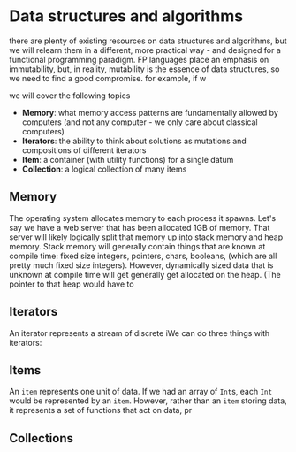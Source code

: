 # Data structures and algorithms

there are plenty of existing resources on data structures and algorithms, but we will relearn them in a different, more practical way - and designed for a functional programming paradigm. FP languages place an emphasis on immutability, but, in reality, mutability is the essence of data structures, so we need to find a good compromise. for example, if w

we will cover the following topics

- **Memory**: what memory access patterns are fundamentally allowed by computers (and not any computer - we only care about classical computers)
- **Iterators**: the ability to think about solutions as mutations and compositions
  of different iterators
- **Item**: a container (with utility functions) for a single datum
- **Collection**: a logical collection of many items

## Memory

The operating system allocates memory to each process it spawns. Let's say we have a web server that has been allocated 1GB of memory. That server will likely logically split that memory up into stack memory and heap memory. Stack memory will generally contain things that are known at compile time: fixed size integers, pointers, chars, booleans, (which are all pretty much fixed size integers). However, dynamically sized data that is unknown at compile time will get generally get allocated on the heap. (The pointer to that heap would have to

## Iterators

An iterator represents a stream of discrete iWe can do three things with iterators:

## Items

An `item` represents one unit of data. If we had an array of `Int`s, each `Int` would be represented by an `item`. However, rather than an `item` storing data, it represents a set of functions that act on data, pr

## Collections
